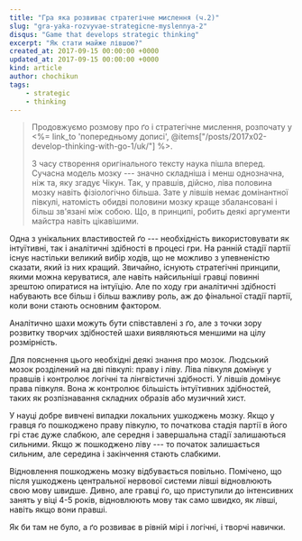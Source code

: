 ```yaml
---
title: "Гра яка розвиває стратегічне мислення (ч.2)"
slug: "gra-yaka-rozvyvae-strategicne-myslennya-2"
disqus: "Game that develops strategiс thinking"
excerpt: "Як стати майже лівшою?"
created_at: 2017-09-15 00:00:00 +0000
updated_at: 2017-09-15 00:00:00 +0000
kind: article
author: chochikun
tags:
    - strategic
    - thinking
---
```


>Продовжуємо розмову про ґо і стратегічне мислення, розпочату у <%= link_to 'попередньому дописі', @items["/posts/2017x02-develop-thinking-with-go-1/uk/"] %>.
>
>З часу створення оригінального тексту наука пішла вперед.  Сучасна модель мозку --- значно складніша і менш однозначна, ніж та, яку згадує Чікун.  Так, у правшів, дійсно, ліва половина мозку навіть фізіологічно більша.  Зате у лівшів немає домінантної півкулі, натомість обидві половини мозку краще збалансовані і більш зв'язані між собою.  Що, в принципі, робить деякі аргументи майстра навіть цікавішими.

Одна з унікальних властивостей ґо --- необхідність використовувати як інтуїтивні, так і аналітичні здібності в процесі гри.  На ранній стадії партії існує настільки великий вибір ходів, що не можливо з упевненістю сказати, який із них кращий.  Звичайно, існують стратегічні принципи, якими можна керуватися, але навіть найсильніші гравці повинні зрештою опиратися на інтуїцію.  Але по ходу гри аналітичні здібності набувають все більш і більш важливу роль, аж до фінальної стадії партії, коли вони стають основним фактором.

Аналітично шахи можуть бути співставлені з ґо, але з точки зору розвитку творчих здібностей шахи виявляються меншими на цілу розмірність.

Для пояснення цього необхідні деякі знання про мозок.  Людський мозок розділений на дві півкулі: праву і ліву.  Ліва півкуля домінує у правшів і контролює логічні та лінгвістичні здібності.  У лівшів домінує права півкуля.  Вона ж контролює більшість інтуїтивних здібностей, таких як розпізнавання складних образів або музичний хист. 

У науці добре вивчені випадки локальних ушкоджень мозку.  Якщо у гравця ґо пошкоджено праву півкулю, то початкова стадія партії в його грі стає дуже слабкою, але середня і завершальна стадії залишаються сильними.  Якщо ж пошкоджено ліву --- то початок залишається сильним, але середина і закінчення стають слабкими.

Відновлення пошкоджень мозку відбувається повільно.  Помічено, що після ушкоджень центральної нервової системи лівші відновлюють свою мову швидше.  Дивно, але гравці ґо, що приступили до інтенсивних занять у віці 4-5 років, відновлюють мову так само швидко, як лівші, навіть якщо вони правші.

Як би там не було, а ґо розвиває в рівній мірі і логічні, і творчі навички.
